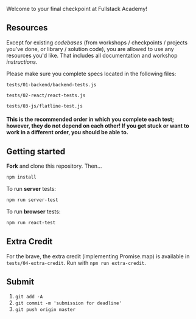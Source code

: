 Welcome to your final checkpoint at Fullstack Academy!

## Resources

Except for existing *codebases* (from workshops / checkpoints / projects you've done, or library / solution code), you are allowed to use any resources you'd like. That includes all documentation and workshop *instructions*.

Please make sure you complete specs located in the following files:

`tests/01-backend/backend-tests.js`

`tests/02-react/react-tests.js`

`tests/03-js/flatline-test.js`

#### This is the recommended order in which you complete each test; however, they do not depend on each other! If you get stuck or want to work in a different order, you should be able to.

## Getting started

**Fork** and clone this repository. Then...

```bash
npm install
```

To run **server** tests:

```bash
npm run server-test
```

To run **browser** tests:

```bash
npm run react-test
```

## Extra Credit

For the brave, the extra credit (implementing Promise.map) is available in `tests/04-extra-credit`. Run with `npm run extra-credit`.

## Submit

1. `git add -A`
2. `git commit -m 'submission for deadline'`
3. `git push origin master`

